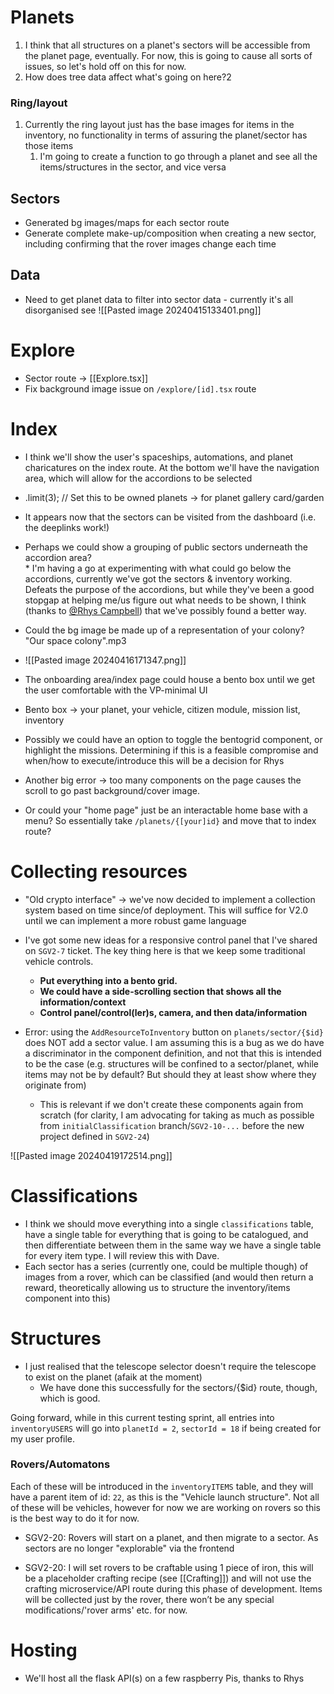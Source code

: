 # Planets
1. I think that all structures on a planet's sectors will be accessible from the planet page, eventually. For now, this is going to cause all sorts of issues, so let's hold off on this for now.
2. How does tree data affect what's going on here?2

### Ring/layout
1. Currently the ring layout just has the base images for items in the inventory, no functionality in terms of assuring the planet/sector has those items
	1. I'm going to create a function to go through a planet and see all the items/structures in the sector, and vice versa
## Sectors
* Generated bg images/maps for each sector route
* Generate complete make-up/composition when creating a new sector, including confirming that the rover images change each time

## Data
* Need to get planet data to filter into sector data - currently it's all disorganised see ![[Pasted image 20240415133401.png]]

# Explore
* Sector route -> [[Explore.tsx]] 
* Fix background image issue on `/explore/[id].tsx` route

# Index
* I think we'll show the user's spaceships, automations, and planet charicatures on the index route. At the bottom we'll have the navigation area, which will allow for the accordions to be selected
* .limit(3); // Set this to be owned planets -> for planet gallery card/garden
* It appears now that the sectors can be visited from the dashboard (i.e. the deeplinks work!)
* Perhaps we could show a grouping of public sectors underneath the accordion area?\
		* I'm having a go at experimenting with what could go below the accordions, currently we've got the sectors & inventory working. Defeats the purpose of the accordions, but while they've been a good stopgap at helping me/us figure out what needs to be shown, I think (thanks to [@Rhys Campbell](https://signalkineticsgroup.slack.com/team/U05MVAXPMCL)) that we've possibly found a better way.  
* Could the bg image be made up of a representation of your colony? "Our space colony".mp3
* ![[Pasted image 20240416171347.png]]

* The onboarding area/index page could house a bento box until we get the user comfortable with the VP-minimal UI
* Bento box -> your planet, your vehicle, citizen module, mission list, inventory
* Possibly we could have an option to toggle the bentogrid component, or highlight the missions. Determining if this is a feasible compromise and when/how to execute/introduce this will be a decision for Rhys
* Another big error -> too many components on the page causes the scroll to go past background/cover image.
* Or could your "home page" just be an interactable home base with a menu? So essentially take `/planets/{[your]id}` and move that to index route?

# Collecting resources
* "Old crypto interface" -> we've now decided to implement a collection system based on time since/of deployment. This will suffice for V2.0 until we can implement a more robust game language
* I've got some new ideas for a responsive control panel that I've shared on `SGV2-7` ticket. The key thing here is that we keep some traditional vehicle controls.
	* **Put everything into a bento grid.**
	* **We could have a side-scrolling section that shows all the information/context**
	* **Control panel/control(ler)s, camera, and then data/information**

* Error: using the `AddResourceToInventory` button on `planets/sector/{$id}` does NOT add a sector value. I am assuming this is a bug as we do have a discriminator in the component definition, and not that this is intended to be the case (e.g. structures will be confined to a sector/planet, while items may not be by default? But should they at least show where they originate from)
	* This is relevant if we don't create these components again from scratch (for clarity, I am advocating for taking as much as possible from `initialClassification` branch/`SGV2-10-...` before the new project defined in `SGV2-24`)

![[Pasted image 20240419172514.png]]

# Classifications
* I think we should move everything into a single `classifications` table, have a single table for everything that is going to be catalogued, and then differentiate between them in the same way we have a single table for every item type. I will review this with Dave.
* Each sector has a series (currently one, could be multiple though) of images from a rover, which can be classified (and would then return a reward, theoretically allowing us to structure the inventory/items component into this)

# Structures
* I just realised that the telescope selector doesn't require the telescope to exist on the planet (afaik at the moment)
	* We have done this successfully for the sectors/{$id} route, though, which is good.

Going forward, while in this current testing sprint, all entries into `inventoryUSERS` will go into `planetId = 2`, `sectorId = 18` if being created for my user profile.

### Rovers/Automatons
Each of these will be introduced in the `inventoryITEMS` table, and they will have a parent item of id: `22`, as this is the "Vehicle launch structure". Not all of these will be vehicles, however for now we are working on rovers so this is the best way to do it for now.

* SGV2-20: Rovers will start on a planet, and then migrate to a sector. As sectors are no longer "explorable" via the frontend

* SGV2-20: I will set rovers to be craftable using 1 piece of iron, this will be a placeholder crafting recipe (see [[Crafting]]) and will not use the crafting microservice/API route during this phase of development. Items will be collected just by the rover, there won’t be any special modifications/'rover arms' etc. for now.
# Hosting
* We'll host all the flask API(s) on a few raspberry Pis, thanks to Rhys